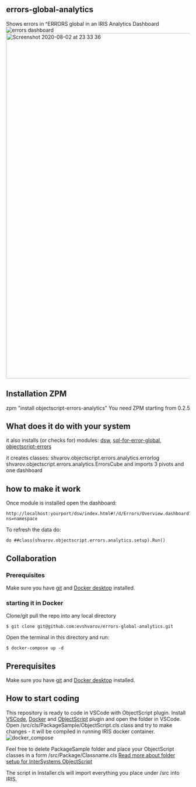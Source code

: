## errors-global-analytics
Shows errors in ^ERRORS global in an IRIS Analytics Dashboard
![errors dashboard](https://user-images.githubusercontent.com/2781759/89131782-051dec80-d518-11ea-8b30-8e0acc5235e9.png "Errors dashboard")
<img width="943" alt="Screenshot 2020-08-02 at 23 33 36" src="https://user-images.githubusercontent.com/2781759/89131862-98efb880-d518-11ea-9b59-c3971f691ad1.png">


## Installation ZPM

zpm "install objectscript-errors-analytics"
You need ZPM starting from 0.2.5

## What does it do with your system

it also installs (or checks for) modules: [dsw](https://openexchange.intersystems.com/package/DeepSeeWeb), [sql-for-error-global](https://openexchange.intersystems.com/package/SQL-for--%5EERRORS-Global-1), [objectscript-errors](https://openexchange.intersystems.com/package/objectscript-errors)

it creates classes:
shvarov.objectscript.errors.analytics.errorlog
shvarov.objectscript.errors.analytics.ErrorsCube
and imports 3 pivots and one dashboard

## how to make it work

Once module is installed open the dashboard:
```
http://localhost:yourport/dsw/index.html#!/d/Errors/Overview.dashboard?ns=namespace
```

To refresh the data do:
```
do ##class(shvarov.objectscript.errors.analytics.setup).Run()
```


## Collaboration

### Prerequisites
Make sure you have [git](https://git-scm.com/book/en/v2/Getting-Started-Installing-Git) and [Docker desktop](https://www.docker.com/products/docker-desktop) installed.


### starting it in Docker

Clone/git pull the repo into any local directory

```
$ git clone git@github.com:evshvarov/errors-global-analytics.git
```

Open the terminal in this directory and run:

```
$ docker-compose up -d
```

## Prerequisites
Make sure you have [git](https://git-scm.com/book/en/v2/Getting-Started-Installing-Git) and [Docker desktop](https://www.docker.com/products/docker-desktop) installed.


## How to start coding
This repository is ready to code in VSCode with ObjectScript plugin.
Install [VSCode](https://code.visualstudio.com/), [Docker](https://marketplace.visualstudio.com/items?itemName=ms-azuretools.vscode-docker) and [ObjectScript](https://marketplace.visualstudio.com/items?itemName=daimor.vscode-objectscript) plugin and open the folder in VSCode.
Open /src/cls/PackageSample/ObjectScript.cls class and try to make changes - it will be compiled in running IRIS docker container.
![docker_compose](https://user-images.githubusercontent.com/2781759/87149599-3c063700-c2b9-11ea-9250-9b5d42ec4932.gif)

Feel free to delete PackageSample folder and place your ObjectScript classes in a form
/src/Package/Classname.cls
[Read more about folder setup for InterSystems ObjectScript](https://community.intersystems.com/post/simplified-objectscript-source-folder-structure-package-manager)

The script in Installer.cls will import everything you place under /src into IRIS.


